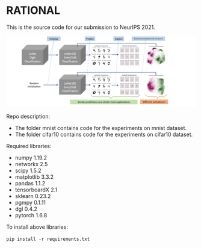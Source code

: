 # RATIONAL

This is the source code for our submission to NeurIPS 2021.

![Image of Yaktocat](https://github.com/anonymousNIPS/RATIONAL/blob/a00eb22559952928625a3854a08ba769f853b843/figs/DeepEx-2.png)

Repo description:

  * The folder mnist contains code for the experiments on mnist dataset.
  * The folder cifar10 contains code for the experiments on cifar10 dataset.

Required libraries:

  * numpy 1.19.2
  * networkx 2.5
  * scipy 1.5.2
  * matplotlib 3.3.2
  * pandas 1.1.2
  * tensorboardX 2.1
  * sklearn 0.23.2
  * pgmpy 0.1.11
  * dgl 0.4.2
  * pytorch 1.6.8
  
To install above libraries:

`pip install -r requirements.txt`
